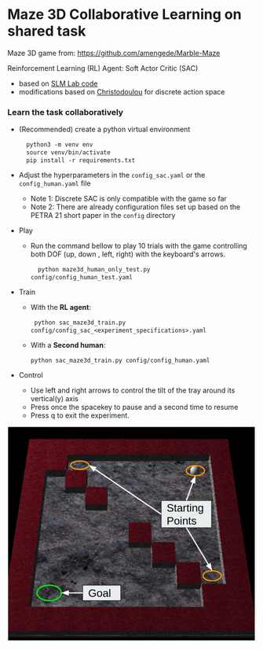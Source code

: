 # Maze 3D Collaborative Learning on shared task

Maze 3D game from: https://github.com/amengede/Marble-Maze

Reinforcement Learning (RL) Agent: Soft Actor Critic (SAC)
  * based on [SLM Lab code](https://github.com/kengz/SLM-Lab)
  * modifications based on [Christodoulou](https://arxiv.org/abs/1910.07207) for discrete action space

### Learn the task collaboratively

* (Recommended) create a python virtual environment
    
        python3 -m venv env
        source venv/bin/activate
        pip install -r requirements.txt
    
* Adjust the hyperparameters in the `config_sac.yaml` or the `config_human.yaml` file
    * Note 1: Discrete SAC is only compatible with the game so far
    * Note 2: There are already configuration files set up based on the PETRA 21 short paper in the `config` directory
* Play
  * Run the command bellow to play 10 trials with the game controlling both DOF (up, down , left, right) with the keyboard's arrows.
  
          python maze3d_human_only_test.py config/config_human_test.yaml

* Train
  *  With the **RL agent**:
        
          python sac_maze3d_train.py config/config_sac_<experiment_specifications>.yaml
     
  * With a **Second human**:
        
        python sac_maze3d_train.py config/config_human.yaml
  
* Control
    * Use left and right arrows to control the tilt of the tray around its vertical(y) axis
    * Press once the spacekey to pause and a second time to resume
    * Press q to exit the experiment.

![Game](game.png)


